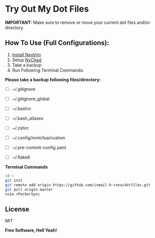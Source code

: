 # Try Out My Dot Files


**IMPORTANT:** Make sure to remove or move your current dot files and/or directory.




## How To Use (Full Configurations):
1. [Install NeoVim](https://github.com/neovim/neovim/wiki/Installing-Neovim)
2. Setup [NvChad](https://nvchad.github.io) 
3. Take a backup
4. Run Following Terminal Commands: 
 
**Please take a backup following files/directory:**

- [ ] ~/.gitignore
- [ ] ~/.gitignore_global
- [ ] ~/.bashrc
- [ ] ~/.bash_aliases
- [ ] ~/.zshrc
- [ ] ~/.config/nvim/lua/custom
- [ ] ~/.pre-commit-config.yaml
- [ ] ~/.flake8


**Terminal Commands**

```sh
cd ~
git init 
git remote add origin https://github.com/ismail-h-rana/dotfiles.git 
git pull origin master 
nvim +PackerSync
```

## License

MIT

**Free Software, Hell Yeah!**
